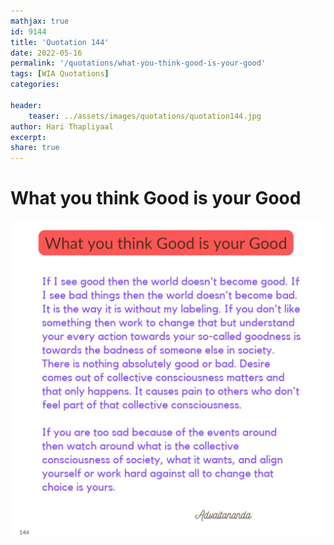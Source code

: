 ```yaml
---
mathjax: true
id: 9144
title: 'Quotation 144'
date: 2022-05-16
permalink: '/quotations/what-you-think-good-is-your-good'
tags: [WIA Quotations] 
categories: 

header:
    teaser: ../assets/images/quotations/quotation144.jpg
author: Hari Thapliyaal 
excerpt:
share: true 
---
```


# What you think Good is your Good

![What you think Good is your Good](../assets/images/quotations/quotation144.jpg)
